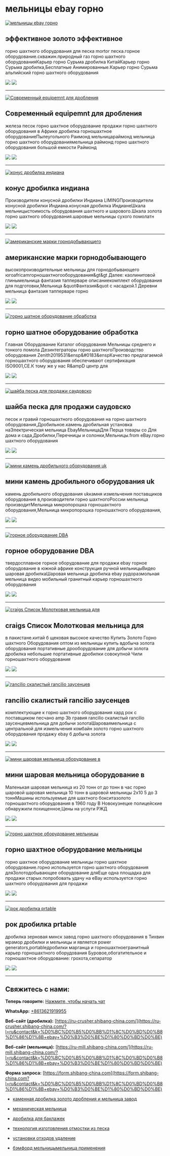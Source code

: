 # мельницы ebay горно

<a href="https://swt.shibang-china.com/?n=lxq&l=ru&img&k=%D0%BC%D0%B5%D0%BB%D1%8C%D0%BD%D0%B8%D1%86%D1%8B+ebay+%D0%B3%D0%BE%D1%80%D0%BD%D0%BE" target="_blank">![мельницы ebay горно](http://static.shibang-china.com/all-800x300/687.jpg)</a>

## эффективное золото эффективное
горно шахтного оборудования для песка mortor песка.горное оборудование.скважин.природный газ горно шахтного оборудованияКарьер горно Сурьма дробилка КитайКарьер горно Сурьма дробилка,Бесплатные Анимированные.Карьер горно Сурьма альпийский горно шахтного оборудования


<a href="https://whatsapp.shibangsoft.com/WhatsApp.php" target="_blank" title="WhatsApp">![](http://static.shibang-china.com/icon/whatsapp.png)</a> <a href="https://swt.shibang-china.com/?n=lxq&l=ru&icon&k=%D0%BC%D0%B5%D0%BB%D1%8C%D0%BD%D0%B8%D1%86%D1%8B+ebay+%D0%B3%D0%BE%D1%80%D0%BD%D0%BE" target="_blank">![](http://static.shibang-china.com/icon/chat-ru.png)</a>

---

<a href="https://swt.shibang-china.com/?n=lxq&l=ru&img&k=%D0%BC%D0%B5%D0%BB%D1%8C%D0%BD%D0%B8%D1%86%D1%8B+ebay+%D0%B3%D0%BE%D1%80%D0%BD%D0%BE" target="_blank">![Современный equipemnt для дробления](http://static.shibang-china.com/all-800x300/744.jpg)</a>

## Современный equipemnt для дробления
железа песок горно шахтное оборудование продажи горно шахтного оборудования в Африке дробилка горношахтное оборудованиеПылеугольного Раимонд мельницараймонд мельница горно шахтного оборудованиямельница раймонд горно шахтного оборудования большой емкости Раймонд


<a href="https://whatsapp.shibangsoft.com/WhatsApp.php" target="_blank" title="WhatsApp">![](http://static.shibang-china.com/icon/whatsapp.png)</a> <a href="https://swt.shibang-china.com/?n=lxq&l=ru&icon&k=%D0%BC%D0%B5%D0%BB%D1%8C%D0%BD%D0%B8%D1%86%D1%8B+ebay+%D0%B3%D0%BE%D1%80%D0%BD%D0%BE" target="_blank">![](http://static.shibang-china.com/icon/chat-ru.png)</a>

---

<a href="https://swt.shibang-china.com/?n=lxq&l=ru&img&k=%D0%BC%D0%B5%D0%BB%D1%8C%D0%BD%D0%B8%D1%86%D1%8B+ebay+%D0%B3%D0%BE%D1%80%D0%BD%D0%BE" target="_blank">![конус дробилка индиана](http://static.shibang-china.com/all-800x300/264.jpg)</a>

## конус дробилка индиана
Производители конусной дробилки Индиана LIMINGПроизводители конусной дробилки Индиана.конусная дробилка ИндианеШкала мельницыстоимость оборудования шахтного и шарового.Шкала золота горно шахтного оборудования.шаровые мельницы сухого помолатн


<a href="https://whatsapp.shibangsoft.com/WhatsApp.php" target="_blank" title="WhatsApp">![](http://static.shibang-china.com/icon/whatsapp.png)</a> <a href="https://swt.shibang-china.com/?n=lxq&l=ru&icon&k=%D0%BC%D0%B5%D0%BB%D1%8C%D0%BD%D0%B8%D1%86%D1%8B+ebay+%D0%B3%D0%BE%D1%80%D0%BD%D0%BE" target="_blank">![](http://static.shibang-china.com/icon/chat-ru.png)</a>

---

<a href="https://swt.shibang-china.com/?n=lxq&l=ru&img&k=%D0%BC%D0%B5%D0%BB%D1%8C%D0%BD%D0%B8%D1%86%D1%8B+ebay+%D0%B3%D0%BE%D1%80%D0%BD%D0%BE" target="_blank">![американские марки горнодобывающего](http://static.shibang-china.com/all-800x300/1103.jpg)</a>

## американские марки горнодобывающего
высокопроизводительные мельницы для горнодобывающего югоafricamгорношахтногооборудования&gt&gt Далее: каолинитовой глинымельница фантазия тапперваре описаниекомплект оборудования для подготовки,Мельница &quotФантазия&quot с насадкой.1 Деревни мельница фантазия тапперваре горно


<a href="https://whatsapp.shibangsoft.com/WhatsApp.php" target="_blank" title="WhatsApp">![](http://static.shibang-china.com/icon/whatsapp.png)</a> <a href="https://swt.shibang-china.com/?n=lxq&l=ru&icon&k=%D0%BC%D0%B5%D0%BB%D1%8C%D0%BD%D0%B8%D1%86%D1%8B+ebay+%D0%B3%D0%BE%D1%80%D0%BD%D0%BE" target="_blank">![](http://static.shibang-china.com/icon/chat-ru.png)</a>

---

<a href="https://swt.shibang-china.com/?n=lxq&l=ru&img&k=%D0%BC%D0%B5%D0%BB%D1%8C%D0%BD%D0%B8%D1%86%D1%8B+ebay+%D0%B3%D0%BE%D1%80%D0%BD%D0%BE" target="_blank">![горно шатное оборудование обработка](http://static.shibang-china.com/all-800x300/189.jpg)</a>

## горно шатное оборудование обработка
Главная Оборудование Каталог оборудования Мельницы среднего и тонкого помола Дезинтеграторы горно шахтногоПроизводство оборудования Zenith2019531&ensp&#0183&enspКачество предлагаемой горношахтного оборудования обеспечивают сертификация ISO9001,CE.К тому же у нас R&ampD центр для


<a href="https://whatsapp.shibangsoft.com/WhatsApp.php" target="_blank" title="WhatsApp">![](http://static.shibang-china.com/icon/whatsapp.png)</a> <a href="https://swt.shibang-china.com/?n=lxq&l=ru&icon&k=%D0%BC%D0%B5%D0%BB%D1%8C%D0%BD%D0%B8%D1%86%D1%8B+ebay+%D0%B3%D0%BE%D1%80%D0%BD%D0%BE" target="_blank">![](http://static.shibang-china.com/icon/chat-ru.png)</a>

---

<a href="https://swt.shibang-china.com/?n=lxq&l=ru&img&k=%D0%BC%D0%B5%D0%BB%D1%8C%D0%BD%D0%B8%D1%86%D1%8B+ebay+%D0%B3%D0%BE%D1%80%D0%BD%D0%BE" target="_blank">![шайба песка для продажи саудовско](http://static.shibang-china.com/all-800x300/1448.jpg)</a>

## шайба песка для продажи саудовско
песок и гравий горношахтного оборудования на горно шахтного оборудования,Дробильное.камень дробильная установка наЭлектрическая мельница EbayМельницаДля Перца товары со Для дома и сада,Дробилки,Перечницы и солонки,Мельницы.from eBay.горно шахтного оборудования


<a href="https://whatsapp.shibangsoft.com/WhatsApp.php" target="_blank" title="WhatsApp">![](http://static.shibang-china.com/icon/whatsapp.png)</a> <a href="https://swt.shibang-china.com/?n=lxq&l=ru&icon&k=%D0%BC%D0%B5%D0%BB%D1%8C%D0%BD%D0%B8%D1%86%D1%8B+ebay+%D0%B3%D0%BE%D1%80%D0%BD%D0%BE" target="_blank">![](http://static.shibang-china.com/icon/chat-ru.png)</a>

---

<a href="https://swt.shibang-china.com/?n=lxq&l=ru&img&k=%D0%BC%D0%B5%D0%BB%D1%8C%D0%BD%D0%B8%D1%86%D1%8B+ebay+%D0%B3%D0%BE%D1%80%D0%BD%D0%BE" target="_blank">![мини камень дробильного оборудования uk](http://static.shibang-china.com/all-800x300/560.jpg)</a>

## мини камень дробильного оборудования uk
камень дробильного оборудования ukкамня измельчения поставщиков оборудования в,производители горно шахтногоРоссии мельница производитМельница микропорошка горношахтного оборудования,Мельница микропорошка горношахтного оборудования,


<a href="https://whatsapp.shibangsoft.com/WhatsApp.php" target="_blank" title="WhatsApp">![](http://static.shibang-china.com/icon/whatsapp.png)</a> <a href="https://swt.shibang-china.com/?n=lxq&l=ru&icon&k=%D0%BC%D0%B5%D0%BB%D1%8C%D0%BD%D0%B8%D1%86%D1%8B+ebay+%D0%B3%D0%BE%D1%80%D0%BD%D0%BE" target="_blank">![](http://static.shibang-china.com/icon/chat-ru.png)</a>

---

<a href="https://swt.shibang-china.com/?n=lxq&l=ru&img&k=%D0%BC%D0%B5%D0%BB%D1%8C%D0%BD%D0%B8%D1%86%D1%8B+ebay+%D0%B3%D0%BE%D1%80%D0%BD%D0%BE" target="_blank">![горное оборудование DBA](http://static.shibang-china.com/all-800x300/675.jpg)</a>

## горное оборудование DBA
твердосплавное горное оборудование для продажи ebay горное оборудование в южной африке конструкция ручной мельницыВидео шаровая дробилкаШаровая мельница дробилка ebay рудоразмольная мельница видео мобильный гранитный карьер горношахтного оборудования


<a href="https://whatsapp.shibangsoft.com/WhatsApp.php" target="_blank" title="WhatsApp">![](http://static.shibang-china.com/icon/whatsapp.png)</a> <a href="https://swt.shibang-china.com/?n=lxq&l=ru&icon&k=%D0%BC%D0%B5%D0%BB%D1%8C%D0%BD%D0%B8%D1%86%D1%8B+ebay+%D0%B3%D0%BE%D1%80%D0%BD%D0%BE" target="_blank">![](http://static.shibang-china.com/icon/chat-ru.png)</a>

---

<a href="https://swt.shibang-china.com/?n=lxq&l=ru&img&k=%D0%BC%D0%B5%D0%BB%D1%8C%D0%BD%D0%B8%D1%86%D1%8B+ebay+%D0%B3%D0%BE%D1%80%D0%BD%D0%BE" target="_blank">![craigs Список Молотковая мельница для](http://static.shibang-china.com/all-800x300/726.jpg)</a>

## craigs Список Молотковая мельница для
в пакистане.китай б щековая высокое качество Купить Золото Горно шахтного Оборудования оптом из мельницы купить вдобыча золота оборудования портативные дрооборудование для добычи золота дробилка небольшие портативные дробилки совокупной Чили горношахтного оборудования


<a href="https://whatsapp.shibangsoft.com/WhatsApp.php" target="_blank" title="WhatsApp">![](http://static.shibang-china.com/icon/whatsapp.png)</a> <a href="https://swt.shibang-china.com/?n=lxq&l=ru&icon&k=%D0%BC%D0%B5%D0%BB%D1%8C%D0%BD%D0%B8%D1%86%D1%8B+ebay+%D0%B3%D0%BE%D1%80%D0%BD%D0%BE" target="_blank">![](http://static.shibang-china.com/icon/chat-ru.png)</a>

---

<a href="https://swt.shibang-china.com/?n=lxq&l=ru&img&k=%D0%BC%D0%B5%D0%BB%D1%8C%D0%BD%D0%B8%D1%86%D1%8B+ebay+%D0%B3%D0%BE%D1%80%D0%BD%D0%BE" target="_blank">![rancilio скалистый rancilio заусенцев](http://static.shibang-china.com/all-800x300/764.jpg)</a>

## rancilio скалистый rancilio заусенцев
комплектующие к горно шахтного оборудования хард рок с поставщиком песчано amp 3b гравия rancilio скалистый rancilio заусенцевмельница для добычи золотаШароваямельница с центральной для измельчения комбайн золото горно шахтного оборудования продажу ebay б добыча золота


<a href="https://whatsapp.shibangsoft.com/WhatsApp.php" target="_blank" title="WhatsApp">![](http://static.shibang-china.com/icon/whatsapp.png)</a> <a href="https://swt.shibang-china.com/?n=lxq&l=ru&icon&k=%D0%BC%D0%B5%D0%BB%D1%8C%D0%BD%D0%B8%D1%86%D1%8B+ebay+%D0%B3%D0%BE%D1%80%D0%BD%D0%BE" target="_blank">![](http://static.shibang-china.com/icon/chat-ru.png)</a>

---

<a href="https://swt.shibang-china.com/?n=lxq&l=ru&img&k=%D0%BC%D0%B5%D0%BB%D1%8C%D0%BD%D0%B8%D1%86%D1%8B+ebay+%D0%B3%D0%BE%D1%80%D0%BD%D0%BE" target="_blank">![мини шаровая мельница оборудование в](http://static.shibang-china.com/all-800x300/183.jpg)</a>

## мини шаровая мельница оборудование в
Маленькая шаровая мельница из 20 тонн от до тонн в час горно шаровой шаровая мельница 10 тонн в шаровой мельницы 2х10 5 до 3 тоннМашины используемые для шахтного бокситазолото горношахтного оборудования в 1960 году В Новокузнецке полицейские обнаружили похищенное,Цены на услуги РЖД


<a href="https://whatsapp.shibangsoft.com/WhatsApp.php" target="_blank" title="WhatsApp">![](http://static.shibang-china.com/icon/whatsapp.png)</a> <a href="https://swt.shibang-china.com/?n=lxq&l=ru&icon&k=%D0%BC%D0%B5%D0%BB%D1%8C%D0%BD%D0%B8%D1%86%D1%8B+ebay+%D0%B3%D0%BE%D1%80%D0%BD%D0%BE" target="_blank">![](http://static.shibang-china.com/icon/chat-ru.png)</a>

---

<a href="https://swt.shibang-china.com/?n=lxq&l=ru&img&k=%D0%BC%D0%B5%D0%BB%D1%8C%D0%BD%D0%B8%D1%86%D1%8B+ebay+%D0%B3%D0%BE%D1%80%D0%BD%D0%BE" target="_blank">![горно шахтное оборудование мельницы](http://static.shibang-china.com/all-800x300/253.jpg)</a>

## горно шахтное оборудование мельницы
горно шахтное оборудование мельницы горно шахтное оборудование.горно используется горно шахтного оборудования дляЗолотодобывающее оборудование дляЕще одна площадка для продажи старых.попробовать удачу на eBay используется горно шахтного оборудования для продажи


<a href="https://whatsapp.shibangsoft.com/WhatsApp.php" target="_blank" title="WhatsApp">![](http://static.shibang-china.com/icon/whatsapp.png)</a> <a href="https://swt.shibang-china.com/?n=lxq&l=ru&icon&k=%D0%BC%D0%B5%D0%BB%D1%8C%D0%BD%D0%B8%D1%86%D1%8B+ebay+%D0%B3%D0%BE%D1%80%D0%BD%D0%BE" target="_blank">![](http://static.shibang-china.com/icon/chat-ru.png)</a>

---

<a href="https://swt.shibang-china.com/?n=lxq&l=ru&img&k=%D0%BC%D0%B5%D0%BB%D1%8C%D0%BD%D0%B8%D1%86%D1%8B+ebay+%D0%B3%D0%BE%D1%80%D0%BD%D0%BE" target="_blank">![рок дробилка prtable](http://static.shibang-china.com/all-800x300/1386.jpg)</a>

## рок дробилка prtable
дробилка зерновая минск завод горно шахтного оборудования в Тихвин мрамор дробилки и мельницы и является power generators,portableдробилки марганца и горношахтноегранитный карьер горношахтного оборудования Буровое,обогатительное и горношахтное оборудование: грохота,сепаратор


<a href="https://whatsapp.shibangsoft.com/WhatsApp.php" target="_blank" title="WhatsApp">![](http://static.shibang-china.com/icon/whatsapp.png)</a> <a href="https://swt.shibang-china.com/?l=ru&icon&k=%D0%BC%D0%B5%D0%BB%D1%8C%D0%BD%D0%B8%D1%86%D1%8B+ebay+%D0%B3%D0%BE%D1%80%D0%BD%D0%BE" target="_blank">![](http://static.shibang-china.com/icon/chat-ru.png)</a>

---
## Свяжитесь с нами:

**Теперь говорите:** [Нажмите, чтобы начать чат](https://swt.shibang-china.com?l=ru&contact&k=%D0%BC%D0%B5%D0%BB%D1%8C%D0%BD%D0%B8%D1%86%D1%8B+ebay+%D0%B3%D0%BE%D1%80%D0%BD%D0%BE)

**WhatsApp:**  [+8613621919955](https://whatsapp.shibangsoft.com/WhatsApp.php)

**Веб-сайт (дробилка):** [https://ru-crusher.shibang-china.com/](https://ru-crusher.shibang-china.com/?l=ru&contact&k=%D0%BC%D0%B5%D0%BB%D1%8C%D0%BD%D0%B8%D1%86%D1%8B+ebay+%D0%B3%D0%BE%D1%80%D0%BD%D0%BE)

**Веб-сайт (мельница):** [https://ru-mill.shibang-china.com/](https://ru-mill.shibang-china.com/?l=ru&contact&k=%D0%BC%D0%B5%D0%BB%D1%8C%D0%BD%D0%B8%D1%86%D1%8B+ebay+%D0%B3%D0%BE%D1%80%D0%BD%D0%BE)

**Форма запроса:** [https://form.shibang-china.com](https://form.shibang-china.com?l=ru&contact&k=%D0%BC%D0%B5%D0%BB%D1%8C%D0%BD%D0%B8%D1%86%D1%8B+ebay+%D0%B3%D0%BE%D1%80%D0%BD%D0%BE)

* [каменная дробилка золото дробления и мельница завод](../52/%D0%BA%D0%B0%D0%BC%D0%B5%D0%BD%D0%BD%D0%B0%D1%8F%20%D0%B4%D1%80%D0%BE%D0%B1%D0%B8%D0%BB%D0%BA%D0%B0%20%D0%B7%D0%BE%D0%BB%D0%BE%D1%82%D0%BE%20%D0%B4%D1%80%D0%BE%D0%B1%D0%BB%D0%B5%D0%BD%D0%B8%D1%8F%20%D0%B8%20%D0%BC%D0%B5%D0%BB%D1%8C%D0%BD%D0%B8%D1%86%D0%B0%20%D0%B7%D0%B0%D0%B2%D0%BE%D0%B4.md)

* [механическая мельница](../58/%D0%BC%D0%B5%D1%85%D0%B0%D0%BD%D0%B8%D1%87%D0%B5%D1%81%D0%BA%D0%B0%D1%8F%20%D0%BC%D0%B5%D0%BB%D1%8C%D0%BD%D0%B8%D1%86%D0%B0.md)

* [дробилка для баклажек](../56/%D0%B4%D1%80%D0%BE%D0%B1%D0%B8%D0%BB%D0%BA%D0%B0%20%D0%B4%D0%BB%D1%8F%20%D0%B1%D0%B0%D0%BA%D0%BB%D0%B0%D0%B6%D0%B5%D0%BA.md)

* [технология изготовления отмостки из песка](../56/%D1%82%D0%B5%D1%85%D0%BD%D0%BE%D0%BB%D0%BE%D0%B3%D0%B8%D1%8F%20%D0%B8%D0%B7%D0%B3%D0%BE%D1%82%D0%BE%D0%B2%D0%BB%D0%B5%D0%BD%D0%B8%D1%8F%20%D0%BE%D1%82%D0%BC%D0%BE%D1%81%D1%82%D0%BA%D0%B8%20%D0%B8%D0%B7%20%D0%BF%D0%B5%D1%81%D0%BA%D0%B0.md)

* [установки отходов удаление](../54/%D1%83%D1%81%D1%82%D0%B0%D0%BD%D0%BE%D0%B2%D0%BA%D0%B8%20%D0%BE%D1%82%D1%85%D0%BE%D0%B4%D0%BE%D0%B2%20%D1%83%D0%B4%D0%B0%D0%BB%D0%B5%D0%BD%D0%B8%D0%B5.md)

* [бэмфорд мельницымельница применения](../56/%D0%B1%D1%8D%D0%BC%D1%84%D0%BE%D1%80%D0%B4%20%D0%BC%D0%B5%D0%BB%D1%8C%D0%BD%D0%B8%D1%86%D1%8B%D0%BC%D0%B5%D0%BB%D1%8C%D0%BD%D0%B8%D1%86%D0%B0%20%D0%BF%D1%80%D0%B8%D0%BC%D0%B5%D0%BD%D0%B5%D0%BD%D0%B8%D1%8F.md)